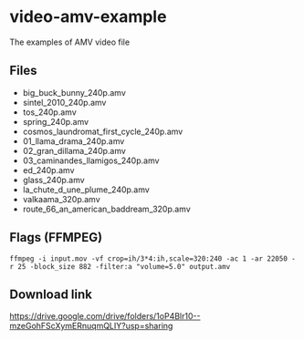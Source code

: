 # video-amv-example
The examples of AMV video file

## Files
  * big_buck_bunny_240p.amv
  * sintel_2010_240p.amv
  * tos_240p.amv
  * spring_240p.amv
  * cosmos_laundromat_first_cycle_240p.amv
  * 01_llama_drama_240p.amv
  * 02_gran_dillama_240p.amv
  * 03_caminandes_llamigos_240p.amv
  * ed_240p.amv
  * glass_240p.amv
  * la_chute_d_une_plume_240p.amv
  * valkaama_320p.amv
  * route_66_an_american_baddream_320p.amv

## Flags (FFMPEG)

```
ffmpeg -i input.mov -vf crop=ih/3*4:ih,scale=320:240 -ac 1 -ar 22050 -r 25 -block_size 882 -filter:a "volume=5.0" output.amv
```

## Download link
https://drive.google.com/drive/folders/1oP4Blr10--mzeGohFScXymERnuqmQLIY?usp=sharing
